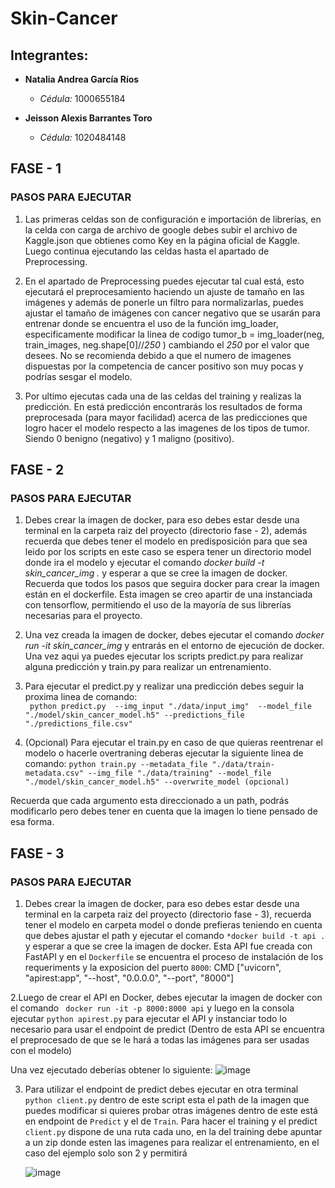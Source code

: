 # Skin-Cancer

## Integrantes:

- **Natalia Andrea García Ríos**
  - *Cédula:* 1000655184

- **Jeisson Alexis Barrantes Toro**
  - *Cédula:* 1020484148

## FASE - 1
### PASOS PARA EJECUTAR

1. Las primeras celdas son de configuración e importación de librerías, en la celda con carga de archivo de google debes subir el archivo de Kaggle.json que obtienes como Key en la página oficial de Kaggle. Luego continua ejecutando las celdas hasta el apartado de Preprocessing.

2. En el apartado de Preprocessing puedes ejecutar tal cual está, esto ejecutará el preprocesamiento haciendo un ajuste de tamaño en las imágenes y además de ponerle un filtro para normalizarlas, puedes ajustar el tamaño de imágenes con cancer negativo que se usarán para entrenar donde se encuentra el uso de la función img_loader, especificamente modificar la linea de codigo tumor_b = img_loader(neg, train_images, neg.shape[0]//*250* ) cambiando el *250* por el valor que desees. No se recomienda debido a que el numero de imagenes dispuestas por la competencia de cancer positivo son muy pocas y podrías sesgar el modelo.

3. Por ultimo ejecutas cada una de las celdas del training y realizas la predicción. En está predicción encontrarás los resultados de forma preprocesada (para mayor facilidad) acerca de las predicciones que logro hacer el modelo respecto a las imagenes de los tipos de tumor. Siendo 0 benigno (negativo) y 1 maligno (positivo).

## FASE - 2
### PASOS PARA EJECUTAR

1. Debes crear la imagen de docker, para eso debes estar desde una terminal en la carpeta raiz del proyecto (directorio fase - 2), además recuerda que debes tener el modelo en predisposición para que sea leido por los scripts en este caso se espera tener un directorio model donde ira el modelo y ejecutar el comando *docker build -t skin_cancer_img .* y esperar a que se cree la imagen de docker. Recuerda que todos los pasos que seguira docker para crear la imagen están en el dockerfile. Esta imagen se creo apartir de una instanciada con tensorflow, permitiendo el uso de la mayoría de sus librerías necesarias para el proyecto.
   
2. Una vez creada la imagen de docker, debes ejecutar el comando *docker run -it skin_cancer_img* y entrarás en el entorno de ejecución de docker. Una vez aqui ya puedes ejecutar los scripts predict.py para realizar alguna predicción y train.py para realizar un entrenamiento.
   
4. Para ejecutar el predict.py y realizar una predicción debes seguir la proxima linea de comando:  
``  python predict.py  --img_input "./data/input_img"  --model_file "./model/skin_cancer_model.h5" --predictions_file "./predictions_file.csv" ``

5. (Opcional) Para ejecutar el train.py en caso de que quieras reentrenar el modelo o hacerle overtraning deberas ejecutar la siguiente linea de comando:
   ``python train.py --metadata_file "./data/train-metadata.csv" --img_file "./data/training" --model_file "./model/skin_cancer_model.h5" --overwrite_model (opcional)``

   
Recuerda que cada argumento esta direccionado a un path, podrás modificarlo pero debes tener en cuenta que la imagen lo tiene pensado de esa forma.

## FASE - 3
### PASOS PARA EJECUTAR


1. Debes crear la imagen de docker, para eso debes estar desde una terminal en la carpeta raiz del proyecto (directorio fase - 3), recuerda tener el modelo en carpeta model o donde prefieras teniendo en cuenta que debes ajustar el path y ejecutar el comando ``*docker build -t api .``  y esperar a que se cree la imagen de docker. Esta API fue creada con FastAPI y en el ``Dockerfile`` se encuentra el proceso de instalación de los requeriments y la exposicion del puerto ``8000``: CMD ["uvicorn", "apirest:app", "--host", "0.0.0.0", "--port", "8000"]

2.Luego de crear el API en Docker, debes ejecutar la imagen de docker con el comando `` docker run -it -p 8000:8000 api`` y luego en la consola ejecutar ``python apirest.py`` para ejecutar el API y instanciar todo lo necesario para usar el endpoint de predict (Dentro de esta API se encuentra el preprocesado de que se le hará a todas las imágenes para ser usadas con el modelo) 

Una vez ejecutado deberías obtener lo siguiente:
![image](https://github.com/user-attachments/assets/c654af48-f340-4cb9-94c0-3d2fd533cf6f)


3. Para utilizar el endpoint de predict debes ejecutar en otra terminal ``python client.py`` dentro de este script esta el path de la imagen que puedes modificar si quieres probar otras imágenes dentro de este está en endpoint de ``Predict`` y el de ``Train``. Para hacer el training y el predict ``client.py`` dispone de una ruta cada uno, en la del training debe apuntar a un zip donde esten las imagenes para realizar el entrenamiento, en el caso del ejemplo solo son 2 y permitirá 

   ![image](https://github.com/user-attachments/assets/3167fd43-04f8-473a-80fc-ea9ecff8e8c5)

